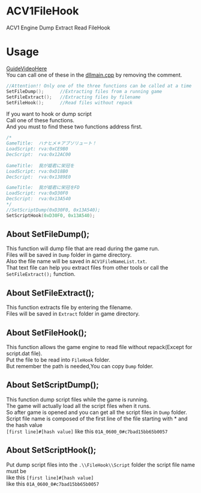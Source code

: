 # ACV1FileHook
ACV1 Engine Dump Extract Read FileHook

# Usage
[GuideVideoHere](https://www.youtube.com/watch?v=t9PzEKXvcJs)  
You can call one of these in the [dllmain.cpp](https://github.com/Dir-A/ACV1FileHook/blob/main/ACV1FileHook/ACV1FileHook/dllmain.cpp) by removing the comment.  
```c
//Attention!! Only one of the three functions can be called at a time
SetFileDump();      //Extracting files from a running game  
SetFileExtract();   //Extracting files by filename  
SetFileHook();      //Read files without repack  
```


If you want to hook or dump script  
Call one of these functions.  
And you must to find these two functions address first.  
```c
/*
GameTitle:	ハナヒメ＊アブソリュート！
LoadScript:	rva:0xCE9B0
DecScript:	rva:0x12AC00
	
GameTitle:	我が姫君に栄冠を
LoadScript:	rva:0xD18B0
DecScript:	rva:0x1389E0

GameTitle:	我が姫君に栄冠をFD
LoadScript:	rva:0xD30F0
DecScript:	rva:0x13A540
*/
//SetScriptDump(0xD30F0, 0x13A540);
SetScriptHook(0xD30F0, 0x13A540);
```

## About SetFileDump(); 
This function will dump file that are read during the game run.  
Files will be saved in `Dump` folder in game directory.  
Also the file name will be saved in `ACV1FileNameList.txt`.  
That text file can help you extract files from other tools or call the `SetFileExtract();` function.  

## About SetFileExtract();
This function extracts file by entering the filename.  
Files will be saved in `Extract` folder in game directory.  

## About SetFileHook();
This function allows the game engine to read file without repack(Except for script.dat file).  
Put the file to be read into `FileHook` folder.  
But remember the path is needed,You can copy `Dump` folder.  

## About SetScriptDump();
This function dump script files while the game is running.  
The game will actually load all the script files when it runs.  
So after game is opened and you can get all the script files in `Dump` folder.  
Script file name is composed of the first line of the file starting with * and the hash value  
`[first line]#[hash value]` like this `01A_0600_0#c7bad15bb65b0057`  

## About SetScriptHook();
Put dump script files into the `.\\FileHook\\Script`  folder
the script file name must be  
like this `[first line]#[hash value]`  
like this `01A_0600_0#c7bad15bb65b0057`  
